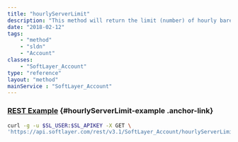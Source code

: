 ```yaml
---
title: "hourlyServerLimit"
description: "This method will return the limit (number) of hourly bare metal servers the account is allowed to have. "
date: "2018-02-12"
tags:
    - "method"
    - "sldn"
    - "Account"
classes:
    - "SoftLayer_Account"
type: "reference"
layout: "method"
mainService : "SoftLayer_Account"
---
```


### [REST Example](#hourlyServerLimit-example) <a href="/article/rest/"><i class="fas fa-question"></i></a> {#hourlyServerLimit-example .anchor-link} 
```bash
curl -g -u $SL_USER:$SL_APIKEY -X GET \
'https://api.softlayer.com/rest/v3.1/SoftLayer_Account/hourlyServerLimit'
```
